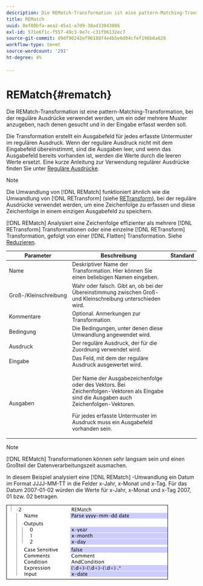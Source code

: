 ```yaml
---
description: Die REMatch-Transformation ist eine pattern-Matching-Transformation, bei der reguläre Ausdrücke verwendet werden, um ein oder mehrere Muster anzugeben, nach denen gesucht und in der Eingabe erfasst werden soll.
title: REMatch
uuid: 8ef80bfa-aea2-45a1-a7d9-38ad33043886
exl-id: 571e6f1c-f557-49c3-9e7c-c31f06132ec7
source-git-commit: d9df90242ef96188f4e4b5e6d04cfef196b0a628
workflow-type: tm+mt
source-wordcount: '291'
ht-degree: 4%

---
```


# REMatch{#rematch}

Die REMatch-Transformation ist eine pattern-Matching-Transformation, bei der reguläre Ausdrücke verwendet werden, um ein oder mehrere Muster anzugeben, nach denen gesucht und in der Eingabe erfasst werden soll.

Die Transformation erstellt ein Ausgabefeld für jedes erfasste Untermuster im regulären Ausdruck. Wenn der reguläre Ausdruck nicht mit dem Eingabefeld übereinstimmt, sind die Ausgaben leer, und wenn das Ausgabefeld bereits vorhanden ist, werden die Werte durch die leeren Werte ersetzt. Eine kurze Anleitung zur Verwendung regulärer Ausdrücke finden Sie unter [Reguläre Ausdrücke](../../../../../home/c-dataset-const-proc/c-reg-exp.md#concept-070077baa419475094ef0469e92c5b9c).

>[!NOTE]
>
>Die Umwandlung von [!DNL REMatch] funktioniert ähnlich wie die Umwandlung von [!DNL RETransform] (siehe [RETransform](../../../../../home/c-dataset-const-proc/c-data-trans/c-transf-types/c-standard-transf/c-retransform.md#concept-23f80aa0bc204565b337e5c4931f6a74)), bei der reguläre Ausdrücke verwendet werden, um eine Zeichenfolge zu erfassen und diese Zeichenfolge in einem einzigen Ausgabefeld zu speichern.

[!DNL REMatch] Analysiert eine Zeichenfolge effizienter als mehrere  [!DNL RETransform] Transformationen oder eine einzelne  [!DNL RETransform] Transformation, gefolgt von einer  [!DNL Flatten] Transformation. Siehe [Reduzieren](../../../../../home/c-dataset-const-proc/c-data-trans/c-transf-types/c-standard-transf/c-flatten.md#concept-7acd351a6d2444bd960ca412ae3333ce).

<table id="table_7077578512B249E986BC79AE770CBD9A"> 
 <thead> 
  <tr> 
   <th colname="col1" class="entry"> Parameter </th> 
   <th colname="col2" class="entry"> Beschreibung </th> 
   <th colname="col3" class="entry"> Standard </th> 
  </tr> 
 </thead>
 <tbody> 
  <tr> 
   <td colname="col1"> Name </td> 
   <td colname="col2"> Deskriptiver Name der Transformation. Hier können Sie einen beliebigen Namen eingeben. </td> 
   <td colname="col3"></td> 
  </tr> 
  <tr> 
   <td colname="col1"> Groß-/Kleinschreibung </td> 
   <td colname="col2"> Wahr oder falsch. Gibt an, ob bei der Übereinstimmung zwischen Groß- und Kleinschreibung unterschieden wird. </td> 
   <td colname="col3"></td> 
  </tr> 
  <tr> 
   <td colname="col1"> Kommentare </td> 
   <td colname="col2"> Optional. Anmerkungen zur Transformation. </td> 
   <td colname="col3"></td> 
  </tr> 
  <tr> 
   <td colname="col1"> Bedingung </td> 
   <td colname="col2"> Die Bedingungen, unter denen diese Umwandlung angewendet wird. </td> 
   <td colname="col3"></td> 
  </tr> 
  <tr> 
   <td colname="col1"> Ausdruck </td> 
   <td colname="col2"> Der reguläre Ausdruck, der für die Zuordnung verwendet wird. </td> 
   <td colname="col3"></td> 
  </tr> 
  <tr> 
   <td colname="col1"> Eingabe </td> 
   <td colname="col2"> Das Feld, mit dem der reguläre Ausdruck ausgewertet wird. </td> 
   <td colname="col3"></td> 
  </tr> 
  <tr> 
   <td colname="col1"> Ausgaben </td> 
   <td colname="col2"> <p>Der Name der Ausgabezeichenfolge oder des Vektors. Bei Zeichenfolgen-Vektoren als Eingabe sind die Ausgaben auch Zeichenfolgen-Vektoren. </p> <p> Für jedes erfasste Untermuster im Ausdruck muss ein Ausgabefeld vorhanden sein. </p> </td> 
   <td colname="col3"></td> 
  </tr> 
 </tbody> 
</table>

>[!NOTE]
>
>[!DNL REMatch] Transformationen können sehr langsam sein und einen Großteil der Datenverarbeitungszeit ausmachen.

In diesem Beispiel analysiert eine [!DNL REMatch] -Umwandlung ein Datum im Format JJJJ-MM-TT in die Felder x-Jahr, x-Monat und x-Tag. Für das Datum 2007-01-02 würden die Werte für x-Jahr, x-Monat und x-Tag 2007, 01 bzw. 02 betragen.

![](assets/cfg_TransformationType_REMatch.png)
